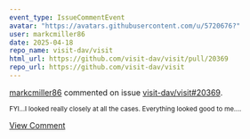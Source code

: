 ```yaml
---
event_type: IssueCommentEvent
avatar: "https://avatars.githubusercontent.com/u/5720676?"
user: markcmiller86
date: 2025-04-18
repo_name: visit-dav/visit
html_url: https://github.com/visit-dav/visit/pull/20369
repo_url: https://github.com/visit-dav/visit
---
```


<a href='https://github.com/markcmiller86' target='_blank'>markcmiller86</a> commented on issue <a href='https://github.com/visit-dav/visit/pull/20369' target='_blank'>visit-dav/visit#20369</a>.

<small>FYI...I looked really closely at all the cases. Everything looked good to me....</small>

<a href='https://github.com/visit-dav/visit/pull/20369' target='_blank'>View Comment</a>